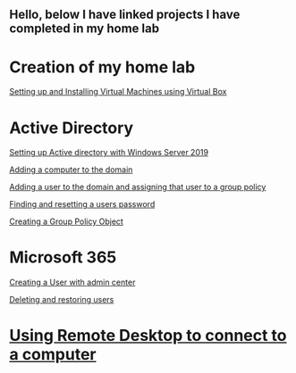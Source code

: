 ## Hello, below I have linked projects I have completed in my home lab

<h1>Creation of my home lab</h1>

<a href="https://github.com/Jtalbert15/Installing-Virtual-Machine-and-Windows-ISO-s">Setting up and Installing Virtual Machines using Virtual Box </a> 

<h1>Active Directory</h1>

<a href="https://github.com/Jtalbert15/Setting-up-Active-Directory-on-our-Windows-Server-2019">Setting up Active directory with Windows Server 2019 </a>

<a href="https://github.com/Jtalbert15/Adding-A-computer-to-our-domain">Adding a computer to the domain</a> 

<a href="https://github.com/Jtalbert15/Creating-a-user-and-adding-them-to-a-group-policy">Adding a user to the domain and assigning that user to a group policy</a>

<a href="https://github.com/Jtalbert15/Resetting-a-password-using-Active-Directory/blob/main/README.md">Finding and resetting a users password </a>

<a href="https://github.com/Jtalbert15/Creating-a-group-policy">Creating a Group Policy Object</a>

<h1>Microsoft 365</h1>

<a href="https://github.com/Jtalbert15/Creating-a-user-in-Microsoft-365/blob/main/README.md">Creating a User with admin center</a>

<a href="https://github.com/Jtalbert15/Microsoft-365-deleting-user">Deleting and restoring users</a>

<h1><a href="https://github.com/Jtalbert15/Remote-accessing-a-domain-users-computer/blob/main/README.md">Using Remote Desktop to connect to a computer</a></h1>










